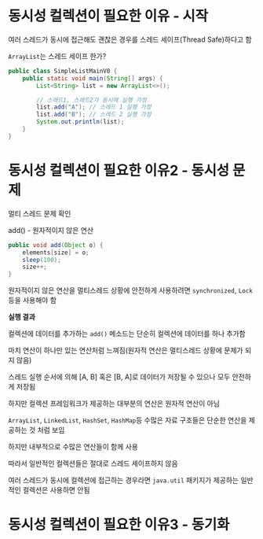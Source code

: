# 동시성 컬렉션이 필요한 이유 - 시작

여러 스레드가 동시에 접근해도 괜찮은 경우를 스레드 세이프(Thread Safe)하다고 함

`ArrayList`는 스레드 세이프 한가?

```java
public class SimpleListMainV0 {
    public static void main(String[] args) {
        List<String> list = new ArrayList<>();

        // 스레드1, 스레드2가 동시에 실행 가정
        list.add("A"); // 스레드 1 실행 가정
        list.add("B"); // 스레드 2 실행 가정
        System.out.println(list);
    }
}
```

# 동시성 컬렉션이 필요한 이유2 - 동시성 문제

멀티 스레드 문제 확인

add() - 원자적이지 않은 연산

```java
public void add(Object o) {
    elements[size] = o;
    sleep(100);
    size++;
}
```

원자적이지 않은 연산을 멀티스레드 상황에 안전하게 사용하려면 `synchronized`, `Lock` 등을 사용해야 함

**실행 결과**

컬렉션에 데이터를 추가하는 `add()` 메소드는 단순히 컬렉션에 데이터를 하나 추가함

마치 연산이 하나만 있는 연산처럼 느껴짐(원자적 연산은 멀티스레드 상황에 문제가 되지 않음)

스레드 실행 순서에 의해 [A, B] 혹은 [B, A]로 데이터가 저장될 수 있으나 모두 안전하게 저장됨

하지만 컬렉션 프레임워크가 제공하는 대부분의 연산은 원자적 연산이 아님

`ArrayList`, `LinkedList`, `HashSet`, `HashMap`등 수많은 자료 구조들은 단순한 연산을 제공하는 것 처럼 보임

하지만 내부적으로 수많은 연산들이 함께 사용

따라서 일반적인 컬렉션들은 절대로 스레드 세이프하지 않음

여러 스레드가 동시에 컬렉션에 접근하는 경우라면 `java.util` 패키지가 제공하는 일반적인 컬렉션은 사용하면 안됨


# 동시성 컬렉션이 필요한 이유3 - 동기화